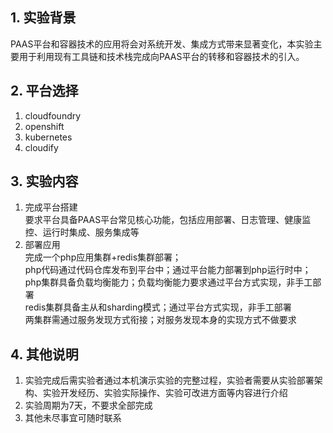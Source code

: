 ## 1.  实验背景
PAAS平台和容器技术的应用将会对系统开发、集成方式带来显著变化，本实验主要用于利用现有工具链和技术栈完成向PAAS平台的转移和容器技术的引入。
## 2.  平台选择   
1. cloudfoundry
2. openshift
3. kubernetes
4. cloudify

## 3.  实验内容
1. 完成平台搭建  
要求平台具备PAAS平台常见核心功能，包括应用部署、日志管理、健康监控、运行时集成、服务集成等
2. 部署应用  
完成一个php应用集群+redis集群部署；  
php代码通过代码仓库发布到平台中；通过平台能力部署到php运行时中；  
php集群具备负载均衡能力；负载均衡能力要求通过平台方式实现，非手工部署  
redis集群具备主从和sharding模式；通过平台方式实现，非手工部署    
两集群需通过服务发现方式衔接；对服务发现本身的实现方式不做要求  

## 4. 其他说明
1. 实验完成后需实验者通过本机演示实验的完整过程，实验者需要从实验部署架构、实验开发经历、实验实际操作、实验可改进方面等内容进行介绍
2. 实验周期为7天，不要求全部完成
3. 其他未尽事宜可随时联系